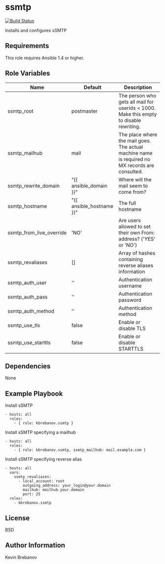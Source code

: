 ssmtp
=====

[![Build Status](https://travis-ci.org/kbrebanov/ansible-ssmtp.svg?branch=master)](https://travis-ci.org/kbrebanov/ansible-ssmtp)

Installs and configures sSMTP

Requirements
------------

This role requires Ansible 1.4 or higher.

Role Variables
--------------

| Name                     | Default                  | Description                                                                                     |
|--------------------------|--------------------------|-------------------------------------------------------------------------------------------------|
| ssmtp_root               | postmaster               | The person who gets all mail for userids < 1000. Make this empty to disable rewriting.          |
| ssmtp_mailhub            | mail                     | The place where the mail goes. The actual machine name is required no MX records are consulted. |
| ssmtp_rewrite_domain     | "{{ ansible_domain }}"   | Where will the mail seem to come from?                                                          |
| ssmtp_hostname           | "{{ ansible_hostname }}" | The full hostname                                                                               |
| ssmtp_from_live_override | 'NO'                     | Are users allowed to set their own From: address? ('YES' or 'NO')                               |
| ssmtp_revaliases         | []                       | Array of hashes containing reverse aliases information                                          |
| ssmtp_auth_user          | ''                       | Authentication username                                                                         |
| ssmtp_auth_pass          | ''                       | Authentication password                                                                         |
| ssmtp_auth_method        | ''                       | Authentication method                                                                           |
| ssmtp_use_tls            | false                    | Enable or disable TLS                                                                           |
| ssmtp_use_starttls       | false                    | Enable or disable STARTTLS                                                                      |

Dependencies
------------

None

Example Playbook
----------------

Install sSMTP
```
- hosts: all
  roles:
    - { role: kbrebanov.ssmtp }
```

Install sSMTP specifying a mailhub
```
- hosts: all
  roles:
    - { role: kbrebanov.ssmtp, ssmtp_mailhub: mail.example.com }
```

Install sSMTP specifying reverse alias
```
- hosts: all
  vars:
    ssmtp_revaliases:
      - local_account: root
        outgoing_address: your_login@your.domain
        mailhub: mailhub.your.domain
        port: 25
  roles:
    - kbrebanov.ssmtp
```

License
-------

BSD

Author Information
------------------

Kevin Brebanov
